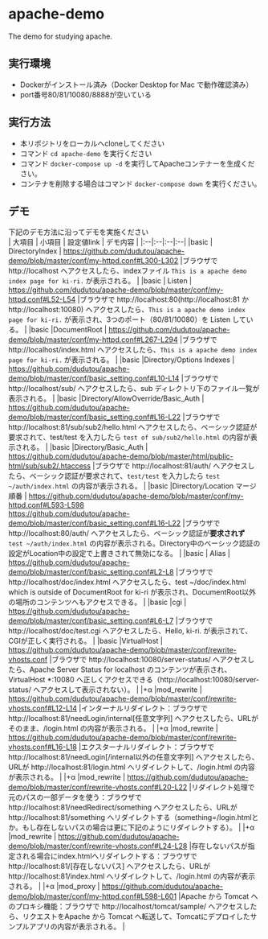# apache-demo
The demo for studying apache.

## 実行環境
* Dockerがインストール済み（Docker Desktop for Mac で動作確認済み）
* port番号80/81/10080/8888が空いている

## 実行方法
* 本リポジトリをローカルへcloneしてください
* コマンド `cd apache-demo` を実行ください
* コマンド `docker-compose up -d` を実行してApacheコンテナーを生成ください。
* コンテナを削除する場合はコマンド `docker-compose down` を実行ください。

## デモ
下記のデモ方法に沿ってデモを実施ください  
| 大項目 | 小項目 | 設定値link | デモ内容 |
|:--|:--|:--|:--|
|basic | DirectoryIndex | https://github.com/dudutou/apache-demo/blob/master/conf/my-httpd.conf#L300-L302 |ブラウザで http://localhost へアクセスしたら、indexファイル `This is a apache demo index page for ki-ri.` が表示される。 |
|basic | Listen | https://github.com/dudutou/apache-demo/blob/master/conf/my-httpd.conf#L52-L54 |ブラウザで http://localhost:80(http://localhost:81 か http://localhost:10080) へアクセスしたら、`This is a apache demo index page for ki-ri.` が表示され、3つのポート（80/81/10080）を Listen している。 |
|basic |DocumentRoot | https://github.com/dudutou/apache-demo/blob/master/conf/my-httpd.conf#L267-L294 |ブラウザで http://localhost/index.html へアクセスしたら、`This is a apache demo index page for ki-ri.` が表示される。 |
|basic |Directory/Options Indexes | https://github.com/dudutou/apache-demo/blob/master/conf/basic_setting.conf#L10-L14 |ブラウザで http://localhost/sub/ へアクセスしたら、sub ディレクトリ下のファイル一覧が表示される。 |
|basic |Directory/AllowOverride/Basic_Auth | https://github.com/dudutou/apache-demo/blob/master/conf/basic_setting.conf#L16-L22 |ブラウザで http://localhost:81/sub/sub2/hello.html へアクセスしたら、ベーシック認証が要求されて、test/test を入力したら `test of sub/sub2/hello.html` の内容が表示される。 |
|basic |Directory/Basic_Auth | https://github.com/dudutou/apache-demo/blob/master/html/public-html/sub/sub2/.htaccess |ブラウザで http://localhost:81/auth/ へアクセスしたら、ベーシック認証が要求されて、`test/test` を入力したら `test ~/auth/index.html` の内容が表示される。 |
|basic |Directory/Location マージ順番 | https://github.com/dudutou/apache-demo/blob/master/conf/my-httpd.conf#L593-L598<br>https://github.com/dudutou/apache-demo/blob/master/conf/basic_setting.conf#L16-L22 |ブラウザで http://localhost:80/auth/ へアクセスしたら、ベーシック認証が**要求されず** `test ~/auth/index.html` の内容が表示される。Directory中のベーシック認証の設定がLocation中の設定で上書きされて無効になる。 |
|basic | Alias | https://github.com/dudutou/apache-demo/blob/master/conf/basic_setting.conf#L2-L8 |ブラウザで http://localhost/doc/index.html へアクセスしたら、test ~/doc/index.html which is outside of DocumentRoot for ki-ri が表示され、DocumentRoot以外の場所のコンテンツへもアクセスできる。 |
|basic |cgi | https://github.com/dudutou/apache-demo/blob/master/conf/basic_setting.conf#L6-L7 |ブラウザで http://localhost/doc/test.cgi へアクセスしたら、Hello, ki-ri. が表示されて、CGIが正しく実行される。 |
|basic |VirtualHost | https://github.com/dudutou/apache-demo/blob/master/conf/rewrite-vhosts.conf |ブラウザで http://localhost:10080/server-status/ へアクセスしたら、Apache Server Status for localhost のコンテンツが表示され、VirtualHost *:10080 へ正しくアクセスできる（http://localhost:10080/server-status/  へアクセスして表示されない）。 |
|+α |mod_rewrite | https://github.com/dudutou/apache-demo/blob/master/conf/rewrite-vhosts.conf#L12-L14 |インターナルリダイレクト：ブラウザで http://localhost:81/needLogin/internal[任意文字列] へアクセスしたら、URLがそのまま、/login.html の内容が表示される。 |
|+α |mod_rewrite | https://github.com/dudutou/apache-demo/blob/master/conf/rewrite-vhosts.conf#L16-L18 |エクスターナルリダイレクト：ブラウザで http://localhost:81/needLogin[/internal以外の任意文字列] へアクセスしたら、URLが http://localhost:81/login.html へリダイレクトして、/login.html の内容が表示される。 |
|+α |mod_rewrite | https://github.com/dudutou/apache-demo/blob/master/conf/rewrite-vhosts.conf#L20-L22 |リダイレクト処理で元のパスの一部データを使う：ブラウザで http://localhost:81/needRedirect/something へアクセスしたら、URLが http://localhost:81/something へリダイレクトする（something=/login.htmlとか。もし存在しないパスの場合は更に下記のようにリダイレクトする）。 |
|+α |mod_rewrite | https://github.com/dudutou/apache-demo/blob/master/conf/rewrite-vhosts.conf#L24-L28 |存在しないパスが指定される場合にindex.htmlへリダイレクトする：ブラウザで http://localhost:81/[存在しないパス] へアクセスしたら、URLが http://localhost:81/index.html へリダイレクトして、/login.html の内容が表示される。 |
|+α |mod_proxy | https://github.com/dudutou/apache-demo/blob/master/conf/my-httpd.conf#L598-L601 |Apache から Tomcat へのプロキシ機能：ブラウザで http://localhost/tomcat/sample/ へアクセスしたら、リクエストをApache から Tomcat へ転送して、Tomcatにデプロイしたサンプルアプリの内容が表示される。 |
